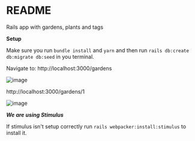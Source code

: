 # README

Rails app with gardens, plants and tags

**Setup**

Make sure you run `bundle install` and `yarn` and then run `rails db:create db:migrate db:seed` in you terminal.

Navigate to: http://localhost:3000/gardens

![image](https://user-images.githubusercontent.com/84695439/173211960-675f009f-7b93-4df8-b4e6-f0e8a56ec864.png)

 http://localhost:3000/gardens/1

![image](https://user-images.githubusercontent.com/84695439/173211813-fe3dd690-40a2-48ae-957d-255e8d1540d5.png)


***We are using Stimulus***

If stimulus isn't setup correctly run `rails webpacker:install:stimulus` to install it.
